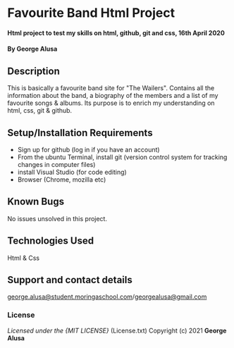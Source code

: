 # Favourite Band Html Project
#### Html project to test my skills on html, github, git and css, 16th April 2020
#### By **George Alusa**
## Description
This is basically a favourite band site for "The Wailers". Contains all the information about the band, a biography of the members and a list of my favourite songs & albums. Its purpose is to enrich my understanding on html, css, git & github.
## Setup/Installation Requirements
* Sign up for github (log in if you have an account)
* From the ubuntu Terminal, install git (version control system for tracking changes in computer files)
* install Visual Studio (for code editing)
* Browser (Chrome, mozilla etc)

## Known Bugs
No issues unsolved in this project.
## Technologies Used
Html & Css
## Support and contact details
george.alusa@student.moringaschool.com/georgealusa@gmail.com
### License
*Licensed under the {MIT LICENSE}*
(License.txt)
Copyright (c) 2021 **George Alusa**

